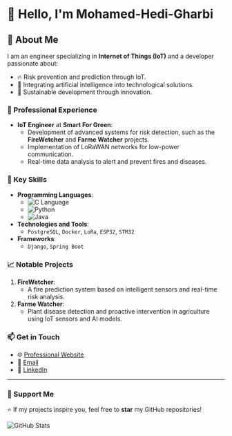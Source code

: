 # 👋 Hello, I'm Mohamed-Hedi-Gharbi

## 🚀 About Me
I am an engineer specializing in **Internet of Things (IoT)** and a developer passionate about:
- 🔥 Risk prevention and prediction through IoT.
- 🤖 Integrating artificial intelligence into technological solutions.
- 🌱 Sustainable development through innovation.

### 💼 Professional Experience
- **IoT Engineer** at **Smart For Green**:
  - Development of advanced systems for risk detection, such as the **FireWetcher** and **Farme Watcher** projects.
  - Implementation of LoRaWAN networks for low-power communication.
  - Real-time data analysis to alert and prevent fires and diseases.

### 🌟 Key Skills
- **Programming Languages**:  
  - ![C Language](https://img.shields.io/badge/Code-C-blue)  
  - ![Python](https://img.shields.io/badge/Code-Python-green)  
  - ![Java](https://img.shields.io/badge/Code-Java-red)  
- **Technologies and Tools**:  
  - `PostgreSQL`, `Docker`, `LoRa`, `ESP32`, `STM32`
- **Frameworks**:  
  - `Django`, `Spring Boot`

### 📈 Notable Projects
1. **FireWetcher**:  
   - A fire prediction system based on intelligent sensors and real-time risk analysis.  
2. **Farme Watcher**:  
   - Plant disease detection and proactive intervention in agriculture using IoT sensors and AI models.

### 📫 Get in Touch
- 🌐 [Professional Website](http://smartforgreen.com)  
- 📧 [Email](mailto:mohamedhedigharbi101@gmail.com)  
- 🔗 [LinkedIn](https://www.linkedin.com/in/mohamed-hedi-gharbi)  

---

### 🌟 Support Me
⭐ If my projects inspire you, feel free to **star** my GitHub repositories!

![GitHub Stats](https://github-readme-stats.vercel.app/api?username=Mohamed-Hedi-Gharbi&show_icons=true&theme=radical)
